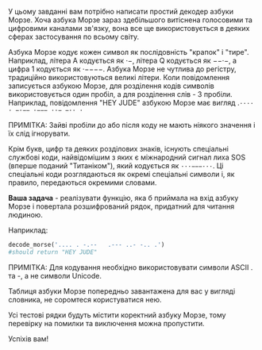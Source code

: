 У цьому завданні вам потрібно написати простий декодер азбуки Морзе. Хоча азбука Морзе зараз здебільшого витіснена голосовими та цифровими каналами зв'язку, вона все ще використовується в деяких сферах застосування по всьому світу.

Азбука Морзе кодує кожен символ як послідовність "крапок" і "тире". Наприклад, літера А кодується як ·−, літера Q кодується як −−·−, а цифра 1 кодується як ·−−−−. Азбука Морзе не чутлива до регістру, традиційно використовуються великі літери. Коли повідомлення записується азбукою Морзе, для розділення кодів символів використовується один пробіл, а для розділення слів - 3 пробіли. Наприклад, повідомлення "HEY JUDE" азбукою Морзе має вигляд .<code>···· · −·−−   ·−−− ··− −·· ·</code>

ПРИМІТКА: Зайві пробіли до або після коду не мають ніякого значення і їх слід ігнорувати.

Крім букв, цифр та деяких розділових знаків, існують спеціальні службові коди, найвідомішим з яких є міжнародний сигнал лиха SOS (вперше поданий "Титаніком"), який кодується як <code>···−−−···</code>. Ці спеціальні коди розглядаються як окремі спеціальні символи і, як правило, передаються окремими словами.

**Ваша задача** - реалізувати функцію, яка б приймала на вхід азбуку Морзе і повертала розшифрований рядок, придатний для читання людиною.

Наприклад:
```python
decode_morse('.... . -.--   .--- ..- -.. .')
#should return "HEY JUDE"
```
ПРИМІТКА: Для кодування необхідно використовувати символи ASCII . та -, а не символи Unicode.

Таблиця азбуки Морзе попередньо завантажена для вас у вигляді словника, не соромтеся користуватися нею.

Усі тестові рядки будуть містити коректний азбуку Морзе, тому перевірку на помилки та виключення можна пропустити.

Успіхів вам!
